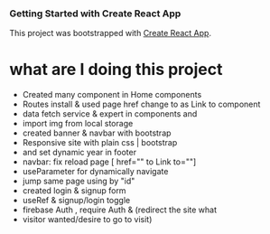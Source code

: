 ### Getting Started with Create React App
This project was bootstrapped with [Create React App](https://github.com/facebook/create-react-app).

# what are I doing this project
* Created many component in Home components 
* Routes install & used
page href change to as Link to component 
* data fetch service & expert in components and
* import img from local storage
* created banner & navbar with bootstrap
* Responsive site with plain css | bootstrap
* and set dynamic year in footer
* navbar: fix reload page [ href="" to Link to=""]
* useParameter for dynamically navigate 
* jump same page using by "id"
* created login & signup form 
* useRef & signup/login toggle
* firebase Auth , require Auth & (redirect the site what 
* visitor wanted/desire to go to visit) 



